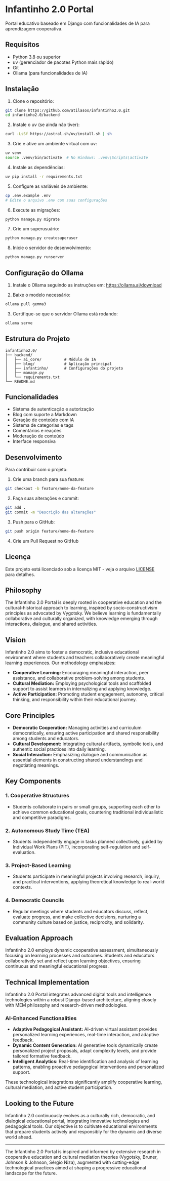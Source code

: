 # Infantinho 2.0 Portal

Portal educativo baseado em Django com funcionalidades de IA para aprendizagem cooperativa.

## Requisitos

- Python 3.8 ou superior
- uv (gerenciador de pacotes Python mais rápido)
- Git
- Ollama (para funcionalidades de IA)

## Instalação

1. Clone o repositório:
```bash
git clone https://github.com/atilasos/infantinho2.0.git
cd infantinho2.0/backend
```

2. Instale o uv (se ainda não tiver):
```bash
curl -LsSf https://astral.sh/uv/install.sh | sh
```

3. Crie e ative um ambiente virtual com uv:
```bash
uv venv
source .venv/bin/activate  # No Windows: .venv\Scripts\activate
```

4. Instale as dependências:
```bash
uv pip install -r requirements.txt
```

5. Configure as variáveis de ambiente:
```bash
cp .env.example .env
# Edite o arquivo .env com suas configurações
```

6. Execute as migrações:
```bash
python manage.py migrate
```

7. Crie um superusuário:
```bash
python manage.py createsuperuser
```

8. Inicie o servidor de desenvolvimento:
```bash
python manage.py runserver
```

## Configuração do Ollama

1. Instale o Ollama seguindo as instruções em: https://ollama.ai/download

2. Baixe o modelo necessário:
```bash
ollama pull gemma3
```

3. Certifique-se que o servidor Ollama está rodando:
```bash
ollama serve
```

## Estrutura do Projeto

```
infantinho2.0/
├── backend/
│   ├── ai_core/          # Módulo de IA
│   ├── blog/             # Aplicação principal
│   ├── infantinho/       # Configurações do projeto
│   ├── manage.py
│   └── requirements.txt
└── README.md
```

## Funcionalidades

- Sistema de autenticação e autorização
- Blog com suporte a Markdown
- Geração de conteúdo com IA
- Sistema de categorias e tags
- Comentários e reações
- Moderação de conteúdo
- Interface responsiva

## Desenvolvimento

Para contribuir com o projeto:

1. Crie uma branch para sua feature:
```bash
git checkout -b feature/nome-da-feature
```

2. Faça suas alterações e commit:
```bash
git add .
git commit -m "Descrição das alterações"
```

3. Push para o GitHub:
```bash
git push origin feature/nome-da-feature
```

4. Crie um Pull Request no GitHub

## Licença

Este projeto está licenciado sob a licença MIT - veja o arquivo [LICENSE](LICENSE) para detalhes.

## Philosophy

The Infantinho 2.0 Portal is deeply rooted in cooperative education and the cultural-historical approach to learning, inspired by socio-constructivism principles as advocated by Vygotsky. We believe learning is fundamentally collaborative and culturally organized, with knowledge emerging through interactions, dialogue, and shared activities.

## Vision

Infantinho 2.0 aims to foster a democratic, inclusive educational environment where students and teachers collaboratively create meaningful learning experiences. Our methodology emphasizes:

- **Cooperative Learning:** Encouraging meaningful interaction, peer assistance, and collaborative problem-solving among students.
- **Cultural Mediation:** Employing psychological tools and scaffolded support to assist learners in internalizing and applying knowledge.
- **Active Participation:** Promoting student engagement, autonomy, critical thinking, and responsibility within their educational journey.

## Core Principles

- **Democratic Cooperation:** Managing activities and curriculum democratically, ensuring active participation and shared responsibility among students and educators.
- **Cultural Development:** Integrating cultural artifacts, symbolic tools, and authentic social practices into daily learning.
- **Social Interaction:** Emphasizing dialogue and communication as essential elements in constructing shared understandings and negotiating meanings.

## Key Components

### 1. Cooperative Structures
- Students collaborate in pairs or small groups, supporting each other to achieve common educational goals, countering traditional individualistic and competitive paradigms.

### 2. Autonomous Study Time (TEA)
- Students independently engage in tasks planned collectively, guided by Individual Work Plans (PIT), incorporating self-regulation and self-evaluation.

### 3. Project-Based Learning
- Students participate in meaningful projects involving research, inquiry, and practical interventions, applying theoretical knowledge to real-world contexts.

### 4. Democratic Councils
- Regular meetings where students and educators discuss, reflect, evaluate progress, and make collective decisions, nurturing a community culture based on justice, reciprocity, and solidarity.

## Evaluation Approach

Infantinho 2.0 employs dynamic cooperative assessment, simultaneously focusing on learning processes and outcomes. Students and educators collaboratively set and reflect upon learning objectives, ensuring continuous and meaningful educational progress.

## Technical Implementation

Infantinho 2.0 Portal integrates advanced digital tools and intelligence technologies within a robust Django-based architecture, aligning closely with MEM philosophy and research-driven methodologies.

### AI-Enhanced Functionalities

- **Adaptive Pedagogical Assistant:** AI-driven virtual assistant provides personalized learning experiences, real-time interaction, and adaptive feedback.
- **Dynamic Content Generation:** AI generative tools dynamically create personalized project proposals, adapt complexity levels, and provide tailored formative feedback.
- **Intelligent Analytics:** Real-time identification and analysis of learning patterns, enabling proactive pedagogical interventions and personalized support.

These technological integrations significantly amplify cooperative learning, cultural mediation, and active student participation.

## Looking to the Future

Infantinho 2.0 continuously evolves as a culturally rich, democratic, and dialogical educational portal, integrating innovative technologies and pedagogical tools. Our objective is to cultivate educational environments that prepare students actively and responsibly for the dynamic and diverse world ahead.

---

The Infantinho 2.0 Portal is inspired and informed by extensive research in cooperative education and cultural mediation theories (Vygotsky, Bruner, Johnson & Johnson, Sérgio Niza), augmented with cutting-edge technological practices aimed at shaping a progressive educational landscape for the future.

